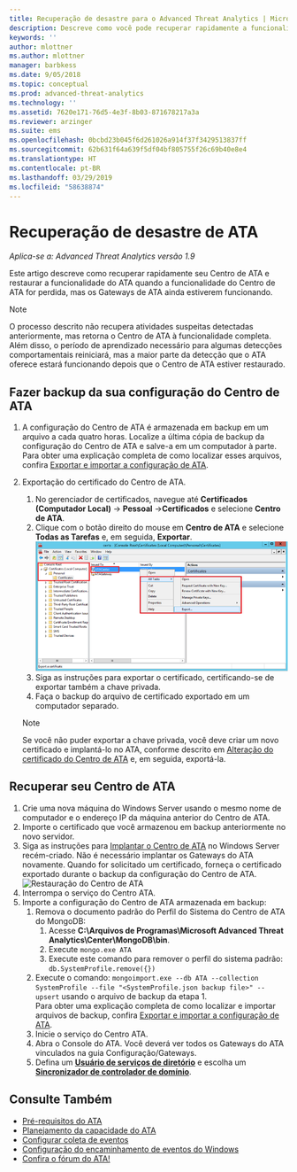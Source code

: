 ```yaml
---
title: Recuperação de desastre para o Advanced Threat Analytics | Microsoft Docs
description: Descreve como você pode recuperar rapidamente a funcionalidade do ATA após desastres
keywords: ''
author: mlottner
ms.author: mlottner
manager: barbkess
ms.date: 9/05/2018
ms.topic: conceptual
ms.prod: advanced-threat-analytics
ms.technology: ''
ms.assetid: 7620e171-76d5-4e3f-8b03-871678217a3a
ms.reviewer: arzinger
ms.suite: ems
ms.openlocfilehash: 0bcbd23b045f6d261026a914f37f3429513837ff
ms.sourcegitcommit: 62b631f64a639f5df04bf805755f26c69b40e8e4
ms.translationtype: HT
ms.contentlocale: pt-BR
ms.lasthandoff: 03/29/2019
ms.locfileid: "58638874"
---
```

# <a name="ata-disaster-recovery"></a>Recuperação de desastre de ATA

*Aplica-se a: Advanced Threat Analytics versão 1.9*

Este artigo descreve como recuperar rapidamente seu Centro de ATA e restaurar a funcionalidade do ATA quando a funcionalidade do Centro de ATA for perdida, mas os Gateways de ATA ainda estiverem funcionando. 

>[!NOTE]
> O processo descrito não recupera atividades suspeitas detectadas anteriormente, mas retorna o Centro de ATA à funcionalidade completa. Além disso, o período de aprendizado necessário para algumas detecções comportamentais reiniciará, mas a maior parte da detecção que o ATA oferece estará funcionando depois que o Centro de ATA estiver restaurado. 

## <a name="back-up-your-ata-center-configuration"></a>Fazer backup da sua configuração do Centro de ATA

1. A configuração do Centro de ATA é armazenada em backup em um arquivo a cada quatro horas. Localize a última cópia de backup da configuração do Centro de ATA e salve-a em um computador à parte. Para obter uma explicação completa de como localizar esses arquivos, confira [Exportar e importar a configuração de ATA](ata-configuration-file.md). 
2. Exportação do certificado do Centro de ATA.
    1. No gerenciador de certificados, navegue até **Certificados (Computador Local)** -> **Pessoal** ->**Certificados** e selecione **Centro de ATA**.
    2. Clique com o botão direito do mouse em **Centro de ATA** e selecione **Todas as Tarefas** e, em seguida, **Exportar**. 
     ![Certificado do Centro de ATA](media/ata-center-cert.png)
    3. Siga as instruções para exportar o certificado, certificando-se de exportar também a chave privada.
    4. Faça o backup do arquivo de certificado exportado em um computador separado.

   > [!NOTE] 
   > Se você não puder exportar a chave privada, você deve criar um novo certificado e implantá-lo no ATA, conforme descrito em [Alteração do certificado do Centro de ATA](modifying-ata-center-configuration.md) e, em seguida, exportá-la. 

## <a name="recover-your-ata-center"></a>Recuperar seu Centro de ATA

1. Crie uma nova máquina do Windows Server usando o mesmo nome de computador e o endereço IP da máquina anterior do Centro de ATA.
2. Importe o certificado que você armazenou em backup anteriormente no novo servidor.
3. Siga as instruções para [Implantar o Centro de ATA](install-ata-step1.md) no Windows Server recém-criado. Não é necessário implantar os Gateways do ATA novamente. Quando for solicitado um certificado, forneça o certificado exportado durante o backup da configuração do Centro de ATA. 
![Restauração do Centro de ATA](media/disaster-recovery-deploymentss.png)
4. Interrompa o serviço do Centro ATA.
5. Importe a configuração do Centro de ATA armazenada em backup:
    1. Remova o documento padrão do Perfil do Sistema do Centro de ATA do MongoDB: 
        1. Acesse **C:\Arquivos de Programas\Microsoft Advanced Threat Analytics\Center\MongoDB\bin**. 
        2. Execute `mongo.exe ATA` 
        3. Execute este comando para remover o perfil do sistema padrão: `db.SystemProfile.remove({})`
    2. Execute o comando: `mongoimport.exe --db ATA --collection SystemProfile --file "<SystemProfile.json backup file>" --upsert` usando o arquivo de backup da etapa 1.</br>
    Para obter uma explicação completa de como localizar e importar arquivos de backup, confira [Exportar e importar a configuração de ATA](ata-configuration-file.md). 
    3. Inicie o serviço do Centro ATA.
    4. Abra o Console do ATA. Você deverá ver todos os Gateways do ATA vinculados na guia Configuração/Gateways.
    5. Defina um [**Usuário de serviços de diretório**](install-ata-step2.md) e escolha um [**Sincronizador de controlador de domínio**](install-ata-step5.md). 






## <a name="see-also"></a>Consulte Também
- [Pré-requisitos do ATA](ata-prerequisites.md)
- [Planejamento da capacidade do ATA](ata-capacity-planning.md)
- [Configurar coleta de eventos](install-ata-step6.md)
- [Configuração do encaminhamento de eventos do Windows](configure-event-collection.md)
- [Confira o fórum do ATA!](https://social.technet.microsoft.com/Forums/security/home?forum=mata)
